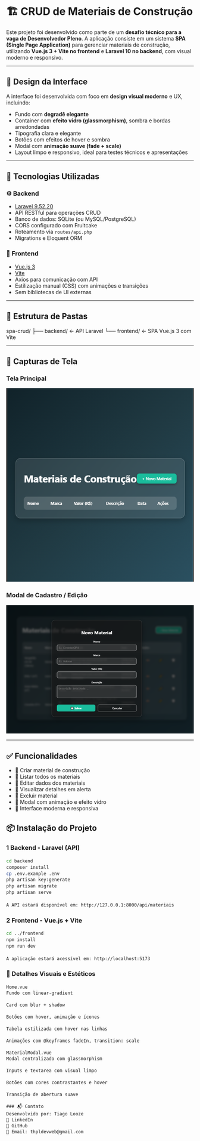 # 🏗️ CRUD de Materiais de Construção

Este projeto foi desenvolvido como parte de um **desafio técnico para a vaga de Desenvolvedor Pleno**. A aplicação consiste em um sistema **SPA (Single Page Application)** para gerenciar materiais de construção, utilizando **Vue.js 3 + Vite no frontend** e **Laravel 10 no backend**, com visual moderno e responsivo.

---

## 🎨 Design da Interface

A interface foi desenvolvida com foco em **design visual moderno** e UX, incluindo:

- Fundo com **degradê elegante**
- Container com **efeito vidro (glassmorphism)**, sombra e bordas arredondadas
- Tipografia clara e elegante
- Botões com efeitos de hover e sombra
- Modal com **animação suave (fade + scale)**
- Layout limpo e responsivo, ideal para testes técnicos e apresentações

---

## 🚀 Tecnologias Utilizadas

### ⚙️ Backend

- [Laravel  9.52.20](https://laravel.com/)
- API RESTful para operações CRUD
- Banco de dados: SQLite (ou MySQL/PostgreSQL)
- CORS configurado com Fruitcake
- Roteamento via `routes/api.php`
- Migrations e Eloquent ORM

### 🎨 Frontend

- [Vue.js 3](https://vuejs.org/)
- [Vite](https://vitejs.dev/)
- Axios para comunicação com API
- Estilização manual (CSS) com animações e transições
- Sem bibliotecas de UI externas

---

## 📂 Estrutura de Pastas

spa-crud/
├── backend/ ← API Laravel
└── frontend/ ← SPA Vue.js 3 com Vite



---

## 📸 Capturas de Tela

### Tela Principal

![home](frontend/public/screens/home.png)

### Modal de Cadastro / Edição

![modal](frontend/public/screens/modal.png)

---

## ✅ Funcionalidades

- 🔹 Criar material de construção
- 🔹 Listar todos os materiais
- 🔹 Editar dados dos materiais
- 🔹 Visualizar detalhes em alerta
- 🔹 Excluir material
- 🔹 Modal com animação e efeito vidro
- 🔹 Interface moderna e responsiva


## 📦 Instalação do Projeto

### 1️ Backend - Laravel (API)


```bash
cd backend
composer install
cp .env.example .env
php artisan key:generate
php artisan migrate
php artisan serve

A API estará disponível em: http://127.0.0.1:8000/api/materiais
````

### 2️ Frontend - Vue.js + Vite

```bash
cd ../frontend
npm install
npm run dev

A aplicação estará acessível em: http://localhost:5173

````
### 📝 Detalhes Visuais e Estéticos
````
Home.vue
Fundo com linear-gradient

Card com blur + shadow

Botões com hover, animação e ícones

Tabela estilizada com hover nas linhas

Animações com @keyframes fadeIn, transition: scale

MaterialModal.vue
Modal centralizado com glassmorphism

Inputs e textarea com visual limpo

Botões com cores contrastantes e hover

Transição de abertura suave

### 📬 Contato
Desenvolvido por: Tiago Looze
🔗 LinkedIn
🐙 GitHub
📧 Email: thpldevweb@gmail.com

